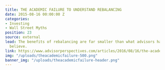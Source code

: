 ```yaml
---
title: THE ACADEMIC FAILURE TO UNDERSTAND REBALANCING
date: 2015-08-16 00:00:00 Z
categories:
- Investing
- Wall Street Myths
position: 23
source: external
lead: The benefits of rebalancing are far smaller than what advisors have come to
  believe.
link: https://www.advisorperspectives.com/articles/2016/08/16/the-academic-failure-to-understand-rebalancing
img: "/uploads/theacademicfailure-500.png"
banner_img: "/uploads/theacademicfailure-header.png"
---
```


